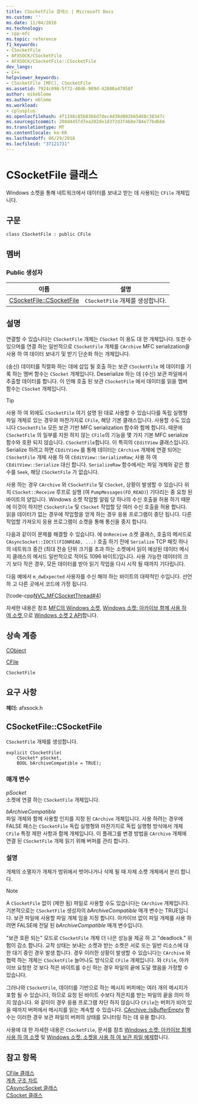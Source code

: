 ```yaml
---
title: CSocketFile 클래스 | Microsoft Docs
ms.custom: ''
ms.date: 11/04/2016
ms.technology:
- cpp-mfc
ms.topic: reference
f1_keywords:
- CSocketFile
- AFXSOCK/CSocketFile
- AFXSOCK/CSocketFile::CSocketFile
dev_langs:
- C++
helpviewer_keywords:
- CSocketFile [MFC], CSocketFile
ms.assetid: 7924c098-5f72-40d6-989d-42800a47958f
author: mikeblome
ms.author: mblome
ms.workload:
- cplusplus
ms.openlocfilehash: 4f1198c85b8366d7dec4d38d002b65468c38347c
ms.sourcegitcommit: 208d445fd7ea202de1d372d3f468e784e77bd666
ms.translationtype: MT
ms.contentlocale: ko-KR
ms.lasthandoff: 06/29/2018
ms.locfileid: "37121731"
---
```

# <a name="csocketfile-class"></a>CSocketFile 클래스
Windows 소켓을 통해 네트워크에서 데이터를 보내고 받는 데 사용되는 `CFile` 개체입니다.  
  
## <a name="syntax"></a>구문  
  
```  
class CSocketFile : public CFile  
```  
  
## <a name="members"></a>멤버  
  
### <a name="public-constructors"></a>Public 생성자  
  
|이름|설명|  
|----------|-----------------|  
|[CSocketFile::CSocketFile](#csocketfile)|`CSocketFile` 개체를 생성합니다.|  
  
## <a name="remarks"></a>설명  
 연결할 수 있습니다는 `CSocketFile` 개체는 `CSocket` 이 용도 대 한 개체입니다. 또한 수 있으며를 연결 하는 일반적으로 `CSocketFile` 개체를 `CArchive` MFC serialization을 사용 하 여 데이터 보내기 및 받기 단순화 하는 개체입니다.  
  
 (송신) 데이터를 직렬화 하는 데에 삽입 될 호출 하는 보관 `CSocketFile` 에 데이터를 기록 하는 멤버 함수는 `CSocket` 개체입니다. Deserialize 하는 데 (수신) 보관 파일에서 추출할 데이터를 합니다. 이 인해 호출 된 보관 `CSocketFile` 에서 데이터를 읽을 멤버 함수는 `CSocket` 개체입니다.  
  
> [!TIP]
>  사용 하 여 외에도 `CSocketFile` 여기 설명 된 대로 사용할 수 있습니다를 독립 실행형 파일 개체로 있는 경우와 마찬가지로 `CFile`, 해당 기본 클래스입니다. 사용할 수도 있습니다 `CSocketFile` 모든 보관 기반 MFC serialization 함수와 함께 합니다. 때문에 `CSocketFile` 의 일부를 지원 하지 않는 `CFile`의 기능을 몇 가지 기본 MFC serialize 함수와 호환 되지 않습니다. `CSocketFile`합니다. 이 특히의 `CEditView` 클래스입니다. Serialize 하려고 하면 `CEditView` 를 통해 데이터는 `CArchive` 개체에 연결 되어는 `CSocketFile` 개체 사용 하 여 `CEditView::SerializeRaw`; 사용 하 여 `CEditView::Serialize` 대신 합니다. `SerializeRaw` 함수에서는 파일 개체와 같은 함수를 `Seek`, 해당 `CSocketFile` 가 없습니다.  
  
 사용 하는 경우 `CArchive` 와 `CSocketFile` 및 `CSocket`, 상황이 발생할 수 있습니다 위치 `CSocket::Receive` 루프로 실행 (여 `PumpMessages(FD_READ)`) 기다리는 중 요청 된 바이트의 양입니다. Windows 소켓 작업할 알림 당 하나의 수신 호출을 허용 하기 때문에 이것이 하지만 `CSocketFile` 및 `CSocket` 작업할 당 여러 수신 호출을 허용 합니다. 읽을 데이터가 없는 경우에 작업할을 얻게 하는 경우 응용 프로그램이 중단 됩니다. 다른 작업할 가져오지 응용 프로그램이 소켓을 통해 통신을 중지 합니다.  
  
 다음과 같이이 문제를 해결할 수 있습니다. 에 `OnReceive` 소켓 클래스, 호출의 메서드로 `CAsyncSocket::IOCtl(FIONREAD, ...)` 호출 하기 전에 `Serialize` TCP 패킷 하나의 네트워크 중간 (최대 전송 단위 크기를 초과 하는 소켓에서 읽이 예상된 데이터 메시지 클래스의 메서드 일반적으로 적어도 1096 바이트)입니다. 사용 가능한 데이터의 크기 보다 작은 경우, 모든 데이터를 받아 읽기 작업을 다시 시작 될 때까지 기다립니다.  
  
 다음 예에서 `m_dwExpected` 사용자를 수신 해야 하는 바이트의 대략적인 수입니다. 선언 하 고 다른 곳에서 코드에 가정 됩니다.  
  
 [!code-cpp[NVC_MFCSocketThread#4](../../mfc/reference/codesnippet/cpp/csocketfile-class_1.cpp)]  
  
 자세한 내용은 참조 [MFC의 Windows 소켓](../../mfc/windows-sockets-in-mfc.md), [Windows 소켓: 아카이브 함께 사용 하 여 소켓](../../mfc/windows-sockets-using-sockets-with-archives.md),으로 [Windows 소켓 2 API](http://msdn.microsoft.com/library/windows/desktop/ms740673)합니다.  
  
## <a name="inheritance-hierarchy"></a>상속 계층  
 [CObject](../../mfc/reference/cobject-class.md)  
  
 [CFile](../../mfc/reference/cfile-class.md)  
  
 `CSocketFile`  
  
## <a name="requirements"></a>요구 사항  
 **헤더:** afxsock.h  
  
##  <a name="csocketfile"></a>  CSocketFile::CSocketFile  
 `CSocketFile` 개체를 생성합니다.  
  
```  
explicit CSocketFile(
    CSocket* pSocket,  
    BOOL bArchiveCompatible = TRUE);
```  
  
### <a name="parameters"></a>매개 변수  
 *pSocket*  
 소켓에 연결 하는 `CSocketFile` 개체입니다.  
  
 *bArchiveCompatible*  
 파일 개체와 함께 사용할 인지를 지정 된 `CArchive` 개체입니다. 사용 하려는 경우에 FALSE 패스는 `CSocketFile` 독립 실행형와 마찬가지로 독립 실행형 방식에서 개체 `CFile` 특정 제한 사항과 함께 개체입니다. 이 플래그를 변경 방법을 `CArchive` 개체에 연결 된 `CSocketFile` 개체 읽기 위해 버퍼를 관리 합니다.  
  
### <a name="remarks"></a>설명  
 개체의 소멸자가 개체가 범위에서 벗어나거나 삭제 될 때 자체 소켓 개체에서 분리 합니다.  
  
> [!NOTE]
>  A `CSocketFile` 없이 (제한 됨) 파일로 사용할 수도 있습니다는 `CArchive` 개체입니다. 기본적으로는 `CSocketFile` 생성자의 *bArchiveCompatible* 매개 변수는 TRUE입니다. 보관 파일에 사용할 파일 개체 임을 지정 합니다. 아카이브 없이 파일 개체를 사용 하려면 FALSE에 전달 된 *bArchiveCompatible* 매개 변수입니다.  
  
 "보관 호환 되는" 모드로 `CSocketFile` 개체 더 나은 성능을 제공 하 고 "deadlock." 위험이 감소 합니다. 교착 상태는 보내는 소켓과 받는 소켓은 서로 또는 일반 리소스에 대 한 대기 중인 경우 발생 합니다. 경우 이러한 상황이 발생할 수 있습니다는 `CArchive` 와 협력 하는 개체는 `CSocketFile` 늘어나도 방식으로 `CFile` 개체입니다. 와 `CFile`, 아카이브 요청한 것 보다 적은 바이트를 수신 하는 경우 파일의 끝에 도달 했음을 가정할 수 있습니다.  
  
 그러나와 `CSocketFile`, 데이터를 기반으로 하는 메시지 버퍼에는 여러 개의 메시지가 포함 될 수 있습니다, 하므로 요청 된 바이트 수보다 적은지를 받는 파일의 끝을 의미 하지 않습니다. 와 같이이 경우 응용 프로그램 차단 하지 않습니다 `CFile`는 버퍼가 비어 있을 때까지 버퍼에서 메시지를 읽는 계속할 수 있습니다. [CArchive::IsBufferEmpty](../../mfc/reference/carchive-class.md#isbufferempty) 함수는 이러한 경우 보관 파일의 버퍼의 상태를 모니터링 하는 데 유용 합니다.  
  
 사용에 대 한 자세한 내용은 `CSocketFile`, 문서를 참조 [Windows 소켓: 아카이브 함께 사용 하 여 소켓](../../mfc/windows-sockets-using-sockets-with-archives.md) 및 [Windows 소켓: 소켓을 사용 하 여 보관 파일 예제](../../mfc/windows-sockets-example-of-sockets-using-archives.md)합니다.  
  
## <a name="see-also"></a>참고 항목  
 [CFile 클래스](../../mfc/reference/cfile-class.md)   
 [계층 구조 차트](../../mfc/hierarchy-chart.md)   
 [CAsyncSocket 클래스](../../mfc/reference/casyncsocket-class.md)   
 [CSocket 클래스](../../mfc/reference/csocket-class.md)

